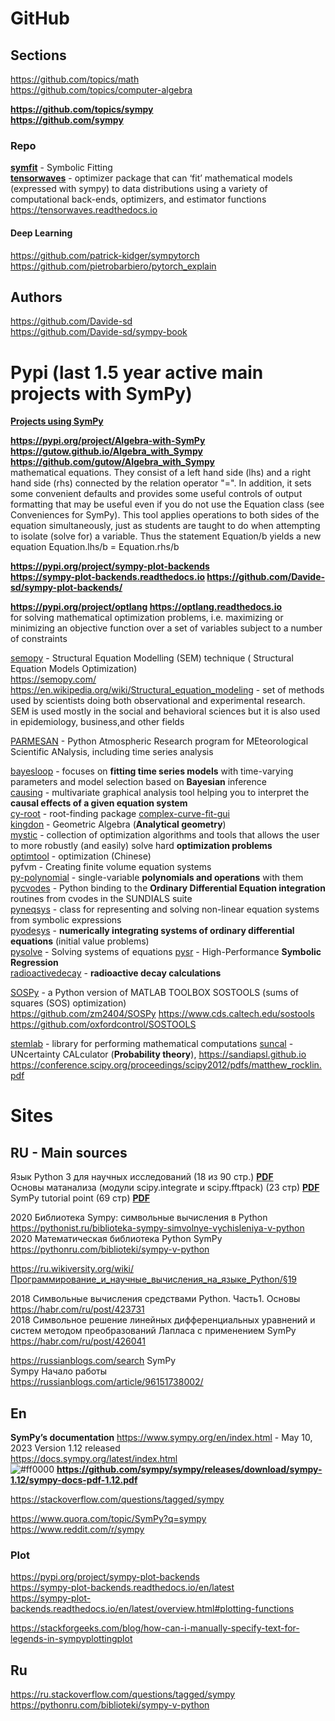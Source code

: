 # GitHub
## Sections
https://github.com/topics/math            
https://github.com/topics/computer-algebra                  

**https://github.com/topics/sympy**                   
**https://github.com/sympy**                   

### Repo 
**[symfit](https://github.com/tBuLi/symfit)** - Symbolic Fitting               
**[tensorwaves](https://github.com/ComPWA/tensorwaves)** -  optimizer package that can ‘fit’ mathematical models (expressed with sympy) to data distributions using a variety of computational back-ends, optimizers, and estimator functions            
https://tensorwaves.readthedocs.io                    

#### Deep Learning 
https://github.com/patrick-kidger/sympytorch                  
https://github.com/pietrobarbiero/pytorch_explain                         

## Authors                       
https://github.com/Davide-sd                 
https://github.com/Davide-sd/sympy-book                        

# Pypi (last 1.5 year active main projects with SymPy)                                       
**[Projects using SymPy](https://www.sympy.org/en/index.html)**                  
              
**https://pypi.org/project/Algebra-with-SymPy**     
**https://gutow.github.io/Algebra_with_Sympy**      **https://github.com/gutow/Algebra_with_Sympy**         
mathematical equations. They consist of a left hand side (lhs) and a right hand side (rhs) connected by the relation operator "=". 
In addition, it sets some convenient defaults and provides some useful controls of output formatting that may be useful even 
if you do not use the Equation class (see Conveniences for SymPy).
This tool applies operations to both sides of the equation simultaneously, 
just as students are taught to do when attempting to isolate (solve for) a variable. 
Thus the statement Equation/b yields a new equation Equation.lhs/b = Equation.rhs/b

**https://pypi.org/project/sympy-plot-backends**                          
**https://sympy-plot-backends.readthedocs.io           https://github.com/Davide-sd/sympy-plot-backends/**             

 **https://pypi.org/project/optlang    https://optlang.readthedocs.io**         
 for solving mathematical optimization problems, i.e. maximizing or minimizing an objective function over a set of variables subject to a number of constraints               

[semopy](https://pypi.org/project/semopy/) - Structural Equation Modelling (SEM) technique ( Structural Equation Models Optimization)             
https://semopy.com/                
https://en.wikipedia.org/wiki/Structural_equation_modeling - set of methods used by scientists doing both observational and experimental research.              
SEM is used mostly in the social and behavioral sciences but it is also used in epidemiology, business,and other fields                       
               
[PARMESAN](https://pypi.org/project/parmesan/) - Python Atmospheric Research program for MEteorological Scientific ANalysis,  including time series analysis                
         



[bayesloop](https://pypi.org/project/bayesloop/) - focuses on **fitting time series models** with time-varying parameters and model selection based on **Bayesian** inference            
[causing](https://pypi.org/project/causing/) -  multivariate graphical analysis tool helping you to interpret the **causal effects of a given equation system**                 
[cy-root](https://pypi.org/project/cy-root/) -  root-finding package
[complex-curve-fit-gui](https://pypi.org/project/complex-curve-fit-gui/)                   
[kingdon](https://pypi.org/project/kingdon/) - Geometric Algebra (**Analytical geometry**)                               
[mystic](https://pypi.org/project/mystic/) - collection of optimization algorithms and tools that allows the user to more robustly (and easily) solve hard **optimization problems**                        
[optimtool](https://pypi.org/project/optimtool/) - optimization (Chinese)                           
pyfvm - Creating finite volume equation systems                         
[py-polynomial](https://pypi.org/project/py-polynomial/) - single-variable **polynomials and operations** with them                                           
[pycvodes](https://pypi.org/project/pycvodes) -  Python binding to the **Ordinary Differential Equation integration** routines from cvodes in the SUNDIALS suite                 
[pyneqsys](https://pypi.org/project/pyneqsys/) -  class for representing and solving non-linear equation systems from symbolic expressions                      
[pyodesys](https://pypi.org/project/pyodesys) - **numerically integrating systems of ordinary differential equations** (initial value problems)                 
[pysolve](https://pypi.org/project/pysolve/) - Solving systems of equations
[pysr](https://pypi.org/project/pysr/) -  High-Performance **Symbolic Regression**                        
[radioactivedecay](https://pypi.org/project/radioactivedecay/)  - **radioactive decay calculations**      

[SOSPy](https://pypi.org/project/SOSPy) -  a Python version of MATLAB TOOLBOX SOSTOOLS (sums of squares (SOS) optimization)                                  
https://github.com/zm2404/SOSPy
https://www.cds.caltech.edu/sostools
https://github.com/oxfordcontrol/SOSTOOLS

[stemlab](https://pypi.org/project/stemlab/) - library for performing mathematical computations
[suncal](https://pypi.org/project/suncal/) -  UNcertainty CALculator (**Probability theory**),   https://sandiapsl.github.io  https://conference.scipy.org/proceedings/scipy2012/pdfs/matthew_rocklin.pdf                                 




# Sites    
## RU - Main sources
Язык Python 3 для научных исследований (18 из 90 стр.) [**PDF**](http://vgupetrova.ru/wp-content/uploads/2019/11/SymPy2017.pdf)               
Основы матанализа (модули scipy.integrate и scipy.fftpack) (23 стр) [**PDF**](http://www.osc.phys.msu.ru/mediawiki/upload/Khalili/calculus.pdf)            
SymPy tutorial point (69 стр) [**PDF**](https://www.tutorialspoint.com/sympy/sympy_tutorial.pdf)                      

2020 Библиотека Sympy: символьные вычисления в Python             
https://pythonist.ru/biblioteka-sympy-simvolnye-vychisleniya-v-python           
2020 Математическая библиотека Python SymPy            
https://pythonru.com/biblioteki/sympy-v-python              

https://ru.wikiversity.org/wiki/Программирование_и_научные_вычисления_на_языке_Python/§19              

2018 Символьные вычисления средствами Python. Часть1. Основы                    
https://habr.com/ru/post/423731                
2018 Символьное решение линейных дифференциальных уравнений и систем методом преобразований Лапласа c применением SymPy             
https://habr.com/ru/post/426041                 

https://russianblogs.com/search SymPy                  
Sympy Начало работы          
https://russianblogs.com/article/96151738002/              

## En
**SymPy’s documentation**
https://www.sympy.org/en/index.html - May 10, 2023 Version 1.12 released          
https://docs.sympy.org/latest/index.html          
![#ff0000](https://placehold.co/15x15/ff0000/ff0000.png) **https://github.com/sympy/sympy/releases/download/sympy-1.12/sympy-docs-pdf-1.12.pdf**

https://stackoverflow.com/questions/tagged/sympy                    
        
https://www.quora.com/topic/SymPy?q=sympy        
https://www.reddit.com/r/sympy          

### Plot
https://pypi.org/project/sympy-plot-backends             
https://sympy-plot-backends.readthedocs.io/en/latest                
https://sympy-plot-backends.readthedocs.io/en/latest/overview.html#plotting-functions                

https://stackforgeeks.com/blog/how-can-i-manually-specify-text-for-legends-in-sympyplottingplot                 


## Ru       
https://ru.stackoverflow.com/questions/tagged/sympy               
https://pythonru.com/biblioteki/sympy-v-python               


